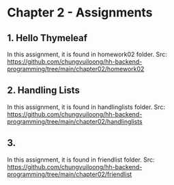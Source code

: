 # Chapter 2 - Assignments
## 1. Hello Thymeleaf
In this assignment, it is found in homework02 folder.
Src: https://github.com/chungvuiloong/hh-backend-programming/tree/main/chapter02/homework02


## 2. Handling Lists
In this assignment, it is found in handlinglists folder.
Src: https://github.com/chungvuiloong/hh-backend-programming/tree/main/chapter02/handlinglists

## 3.
In this assignment, it is found in friendlist folder.
Src: https://github.com/chungvuiloong/hh-backend-programming/tree/main/chapter02/friendlist